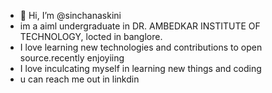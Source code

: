 - 👋 Hi, I’m @sinchanaskini
- im a aiml undergraduate in DR. AMBEDKAR INSTITUTE OF TECHNOLOGY, locted in banglore.
- I love  learning  new  technologies  and contributions  to open source.recently enjoyiing
- I love inculcating myself in learning new things and coding
- u can reach me out in linkdin

<!---
sinchanaskini/sinchanaskini is a ✨ special ✨ repository because its `README.md` (this file) appears on your GitHub profile.
You can click the Preview link to take a look at your changes.
--->
